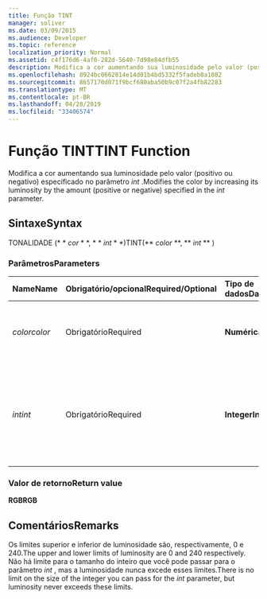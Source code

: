 ```yaml
---
title: Função TINT
manager: soliver
ms.date: 03/09/2015
ms.audience: Developer
ms.topic: reference
localization_priority: Normal
ms.assetid: c4f176d6-4af0-282d-5640-7d98e84dfb55
description: Modifica a cor aumentando sua luminosidade pelo valor (positivo ou negativo) especificado no parâmetro int.
ms.openlocfilehash: 8924bc0662814e14d01b4bd5332f5fadeb0a1082
ms.sourcegitcommit: 8657170d071f9bcf680aba50b9c07f2a4fb82283
ms.translationtype: MT
ms.contentlocale: pt-BR
ms.lasthandoff: 04/28/2019
ms.locfileid: "33406574"
---
```

# <a name="tint-function"></a><span data-ttu-id="dc321-103">Função TINT</span><span class="sxs-lookup"><span data-stu-id="dc321-103">TINT Function</span></span>

<span data-ttu-id="dc321-104">Modifica a cor aumentando sua luminosidade pelo valor (positivo ou negativo) especificado no parâmetro _int_ .</span><span class="sxs-lookup"><span data-stu-id="dc321-104">Modifies the color by increasing its luminosity by the amount (positive or negative) specified in the  _int_ parameter.</span></span> 
  
## <a name="syntax"></a><span data-ttu-id="dc321-105">Sintaxe</span><span class="sxs-lookup"><span data-stu-id="dc321-105">Syntax</span></span>

<span data-ttu-id="dc321-106">TONALIDADE (\* \* *cor* \* \*, \* \* *int* \* \*)</span><span class="sxs-lookup"><span data-stu-id="dc321-106">TINT(\*\* *color* \*\*, \*\* *int* \*\* )</span></span> 
  
### <a name="parameters"></a><span data-ttu-id="dc321-107">Parâmetros</span><span class="sxs-lookup"><span data-stu-id="dc321-107">Parameters</span></span>

|<span data-ttu-id="dc321-108">**Name**</span><span class="sxs-lookup"><span data-stu-id="dc321-108">**Name**</span></span>|<span data-ttu-id="dc321-109">**Obrigatório/opcional**</span><span class="sxs-lookup"><span data-stu-id="dc321-109">**Required/Optional**</span></span>|<span data-ttu-id="dc321-110">**Tipo de dados**</span><span class="sxs-lookup"><span data-stu-id="dc321-110">**Data Type**</span></span>|<span data-ttu-id="dc321-111">**Descrição**</span><span class="sxs-lookup"><span data-stu-id="dc321-111">**Description**</span></span>|
|:-----|:-----|:-----|:-----|
| <span data-ttu-id="dc321-112">_color_</span><span class="sxs-lookup"><span data-stu-id="dc321-112">_color_</span></span> <br/> |<span data-ttu-id="dc321-113">Obrigatório</span><span class="sxs-lookup"><span data-stu-id="dc321-113">Required</span></span>  <br/> |<span data-ttu-id="dc321-114">**Numérica**</span><span class="sxs-lookup"><span data-stu-id="dc321-114">**Numeric**</span></span> <br/> |<span data-ttu-id="dc321-115">O índice de cores do Microsoft Visio ou o valor RGB da cor.</span><span class="sxs-lookup"><span data-stu-id="dc321-115">The Microsoft Visio color index or RGB value of the color.</span></span>  <br/> |
| <span data-ttu-id="dc321-116">_int_</span><span class="sxs-lookup"><span data-stu-id="dc321-116">_int_</span></span> <br/> |<span data-ttu-id="dc321-117">Obrigatório</span><span class="sxs-lookup"><span data-stu-id="dc321-117">Required</span></span>  <br/> |<span data-ttu-id="dc321-118">**Integer**</span><span class="sxs-lookup"><span data-stu-id="dc321-118">**Integer**</span></span> <br/> |<span data-ttu-id="dc321-119">O valor pelo qual a luminosidade da cor será aumentada.</span><span class="sxs-lookup"><span data-stu-id="dc321-119">The amount by which to increase the luminosity of the color.</span></span> <span data-ttu-id="dc321-120">Pode ser positivo ou negativo.</span><span class="sxs-lookup"><span data-stu-id="dc321-120">Can be positive or negative.</span></span>  <br/> |
   
### <a name="return-value"></a><span data-ttu-id="dc321-121">Valor de retorno</span><span class="sxs-lookup"><span data-stu-id="dc321-121">Return value</span></span>

 <span data-ttu-id="dc321-122">**RGB**</span><span class="sxs-lookup"><span data-stu-id="dc321-122">**RGB**</span></span>
  
## <a name="remarks"></a><span data-ttu-id="dc321-123">Comentários</span><span class="sxs-lookup"><span data-stu-id="dc321-123">Remarks</span></span>

<span data-ttu-id="dc321-124">Os limites superior e inferior de luminosidade são, respectivamente, 0 e 240.</span><span class="sxs-lookup"><span data-stu-id="dc321-124">The upper and lower limits of luminosity are 0 and 240 respectively.</span></span> <span data-ttu-id="dc321-125">Não há limite para o tamanho do inteiro que você pode passar para o parâmetro _int_ , mas a luminosidade nunca excede esses limites.</span><span class="sxs-lookup"><span data-stu-id="dc321-125">There is no limit on the size of the integer you can pass for the  _int_ parameter, but luminosity never exceeds these limits.</span></span> 
  

